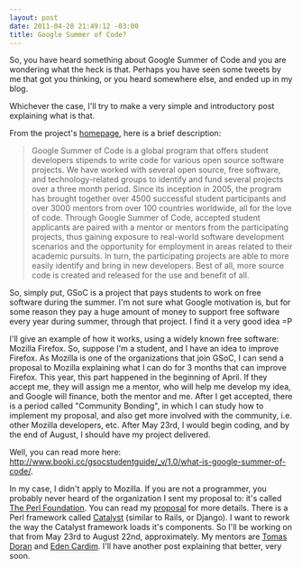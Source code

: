 ```yaml
---
layout: post
date: 2011-04-28 21:49:12 -03:00
title: Google Summer of Code?
---
```

So, you have heard something about Google Summer of Code and you are wondering what the heck is that. Perhaps you have seen some tweets by me that got you thinking, or you heard somewhere else, and ended up in my blog.

Whichever the case, I'll try to make a very simple and introductory post explaining what is that.

From the project's <a href="http://code.google.com/soc">homepage</a>, here is a brief description:

<blockquote>Google Summer of Code is a global program that offers student developers stipends to write code for various open source software projects. We have worked with several open source, free software, and technology-related groups to identify and fund several projects over a three month period. Since its inception in 2005, the program has brought together over 4500 successful student participants and over 3000 mentors from over 100 countries worldwide, all for the love of code. Through Google Summer of Code, accepted student applicants are paired with a mentor or mentors from the participating projects, thus gaining exposure to real-world software development scenarios and the opportunity for employment in areas related to their academic pursuits. In turn, the participating projects are able to more easily identify and bring in new developers. Best of all, more source code is created and released for the use and benefit of all.</blockquote>

So, simply put, GSoC is a project that pays students to work on free software during the summer. I'm not sure what Google motivation is, but for some reason they pay a huge amount of money to support free software every year during summer, through that project. I find it a very good idea =P

I'll give an example of how it works, using a widely known free software: Mozilla Firefox. So, suppose I'm a student, and I have an idea to improve Firefox. As Mozilla is one of the organizations that join GSoC, I can send a proposal to Mozilla explaining what I can do for 3 months that can improve Firefox. This year, this part happened in the beginning of April. If they accept me, they will assign me a mentor, who will help me develop my idea, and Google will finance, both the mentor and me. After I get accepted, there is a period called "Community Bonding", in which I can study how to implement my proposal, and also get more involved with the community, i.e. other Mozilla developers, etc. After May 23rd, I would begin coding, and by the end of August, I should have my project delivered.

Well, you can read more here: <a href="http://www.booki.cc/gsocstudentguide/_v/1.0/what-is-google-summer-of-code/">http://www.booki.cc/gsocstudentguide/_v/1.0/what-is-google-summer-of-code/</a>.

In my case, I didn't apply to Mozilla. If you are not a programmer, you probably never heard of the organization I sent my proposal to: it's called <a href="http://http://www.perlfoundation.org/">The Perl Foundation</a>. You can read my <a href="/proposal-rework-catalyst-component-setup-code/">proposal</a> for more details. There is a Perl framework called <a href="http://catalystframework.org">Catalyst</a> (similar to Rails, or Django). I want to rework the way the Catalyst framework loads it's components. So I'll be working on that from May 23rd to August 22nd, approximately. My mentors are <a href="http://bobtfish.livejournal.com/">Tomas Doran</a> and <a href="http://blog.edencardim.com/">Eden Cardim</a>. I'll have another post explaining that better, very soon.
